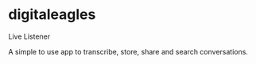 # digitaleagles

Live Listener

A simple to use app to transcribe, store, share and search conversations.
